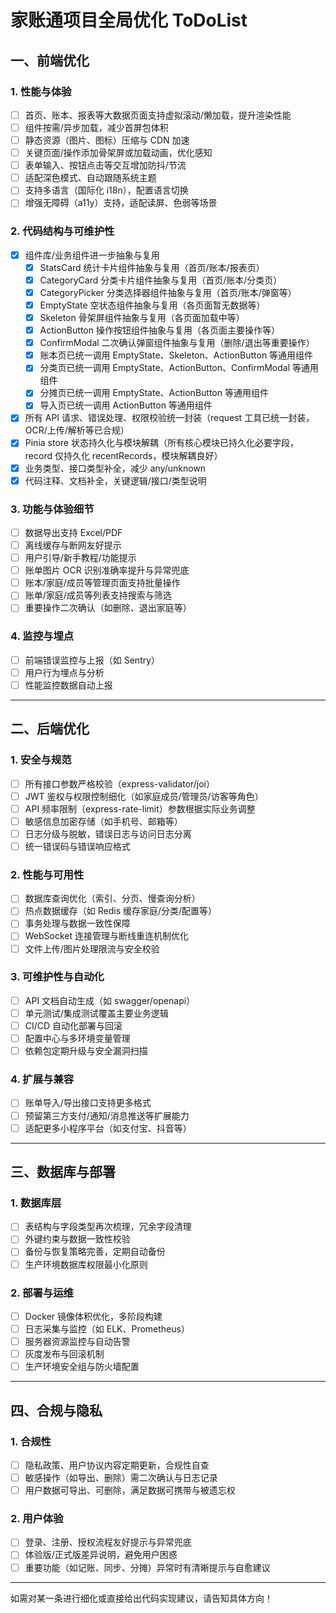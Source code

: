 # 家账通项目全局优化 ToDoList

## 一、前端优化

### 1. 性能与体验
- [ ] 首页、账本、报表等大数据页面支持虚拟滚动/懒加载，提升渲染性能
- [ ] 组件按需/异步加载，减少首屏包体积
- [ ] 静态资源（图片、图标）压缩与 CDN 加速
- [ ] 关键页面/操作添加骨架屏或加载动画，优化感知
- [ ] 表单输入、按钮点击等交互增加防抖/节流
- [ ] 适配深色模式、自动跟随系统主题
- [ ] 支持多语言（国际化 i18n），配置语言切换
- [ ] 增强无障碍（a11y）支持，适配读屏、色弱等场景

### 2. 代码结构与可维护性
- [x] 组件库/业务组件进一步抽象与复用
  - [x] StatsCard 统计卡片组件抽象与复用（首页/账本/报表页）
  - [x] CategoryCard 分类卡片组件抽象与复用（首页/账本/分类页）
  - [x] CategoryPicker 分类选择器组件抽象与复用（首页/账本/弹窗等）
  - [x] EmptyState 空状态组件抽象与复用（各页面暂无数据等）
  - [x] Skeleton 骨架屏组件抽象与复用（各页面加载中等）
  - [x] ActionButton 操作按钮组件抽象与复用（各页面主要操作等）
  - [x] ConfirmModal 二次确认弹窗组件抽象与复用（删除/退出等重要操作）
  - [x] 账本页已统一调用 EmptyState、Skeleton、ActionButton 等通用组件
  - [x] 分类页已统一调用 EmptyState、ActionButton、ConfirmModal 等通用组件
  - [x] 分摊页已统一调用 EmptyState、ActionButton 等通用组件
  - [x] 导入页已统一调用 ActionButton 等通用组件
- [x] 所有 API 请求、错误处理、权限校验统一封装（request 工具已统一封装，OCR/上传/解析等已合规）
- [x] Pinia store 状态持久化与模块解耦（所有核心模块已持久化必要字段，record 仅持久化 recentRecords，模块解耦良好）
- [x] 业务类型、接口类型补全，减少 any/unknown
- [x] 代码注释、文档补全，关键逻辑/接口/类型说明

### 3. 功能与体验细节
- [ ] 数据导出支持 Excel/PDF
- [ ] 离线缓存与断网友好提示
- [ ] 用户引导/新手教程/功能提示
- [ ] 账单图片 OCR 识别准确率提升与异常兜底
- [ ] 账本/家庭/成员等管理页面支持批量操作
- [ ] 账单/家庭/成员等列表支持搜索与筛选
- [ ] 重要操作二次确认（如删除、退出家庭等）

### 4. 监控与埋点
- [ ] 前端错误监控与上报（如 Sentry）
- [ ] 用户行为埋点与分析
- [ ] 性能监控数据自动上报

---

## 二、后端优化

### 1. 安全与规范
- [ ] 所有接口参数严格校验（express-validator/joi）
- [ ] JWT 鉴权与权限控制细化（如家庭成员/管理员/访客等角色）
- [ ] API 频率限制（express-rate-limit）参数根据实际业务调整
- [ ] 敏感信息加密存储（如手机号、邮箱等）
- [ ] 日志分级与脱敏，错误日志与访问日志分离
- [ ] 统一错误码与错误响应格式

### 2. 性能与可用性
- [ ] 数据库查询优化（索引、分页、慢查询分析）
- [ ] 热点数据缓存（如 Redis 缓存家庭/分类/配置等）
- [ ] 事务处理与数据一致性保障
- [ ] WebSocket 连接管理与断线重连机制优化
- [ ] 文件上传/图片处理限流与安全校验

### 3. 可维护性与自动化
- [ ] API 文档自动生成（如 swagger/openapi）
- [ ] 单元测试/集成测试覆盖主要业务逻辑
- [ ] CI/CD 自动化部署与回滚
- [ ] 配置中心与多环境变量管理
- [ ] 依赖包定期升级与安全漏洞扫描

### 4. 扩展与兼容
- [ ] 账单导入/导出接口支持更多格式
- [ ] 预留第三方支付/通知/消息推送等扩展能力
- [ ] 适配更多小程序平台（如支付宝、抖音等）

---

## 三、数据库与部署

### 1. 数据库层
- [ ] 表结构与字段类型再次梳理，冗余字段清理
- [ ] 外键约束与数据一致性校验
- [ ] 备份与恢复策略完善，定期自动备份
- [ ] 生产环境数据库权限最小化原则

### 2. 部署与运维
- [ ] Docker 镜像体积优化，多阶段构建
- [ ] 日志采集与监控（如 ELK、Prometheus）
- [ ] 服务器资源监控与自动告警
- [ ] 灰度发布与回滚机制
- [ ] 生产环境安全组与防火墙配置

---

## 四、合规与隐私

### 1. 合规性
- [ ] 隐私政策、用户协议内容定期更新，合规性自查
- [ ] 敏感操作（如导出、删除）需二次确认与日志记录
- [ ] 用户数据可导出、可删除，满足数据可携带与被遗忘权

### 2. 用户体验
- [ ] 登录、注册、授权流程友好提示与异常兜底
- [ ] 体验版/正式版差异说明，避免用户困惑
- [ ] 重要功能（如记账、同步、分摊）异常时有清晰提示与自愈建议

---

如需对某一条进行细化或直接给出代码实现建议，请告知具体方向！ 